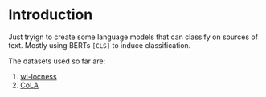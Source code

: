 # Introduction

Just tryign to create some language models that can classify on sources of text. 
Mostly using BERTs `[CLS]` to induce classification. 

The datasets used so far are:

1. [wi-locness](https://paperswithcode.com/dataset/locness-corpus)
2. [CoLA](https://nyu-mll.github.io/CoLA/)
